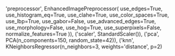 'preprocessor', EnhancedImagePreprocessor(
            use_edges=True,
            use_histogram_eq=True,
            use_clahe=True,
            use_color_spaces=True,
            use_lbp=True,
            use_gabor=False,
            use_advanced_edges=True,
            use_morphology=False,
            use_hog=True,
            use_superpixels=False,
            normalize_features=True
        )),
        ('scaler', StandardScaler()),
        ('pca', PCA(n_components=150, random_state=42)),
        ('knn', KNeighborsRegressor(n_neighbors=3, weights='distance', p=2)


        